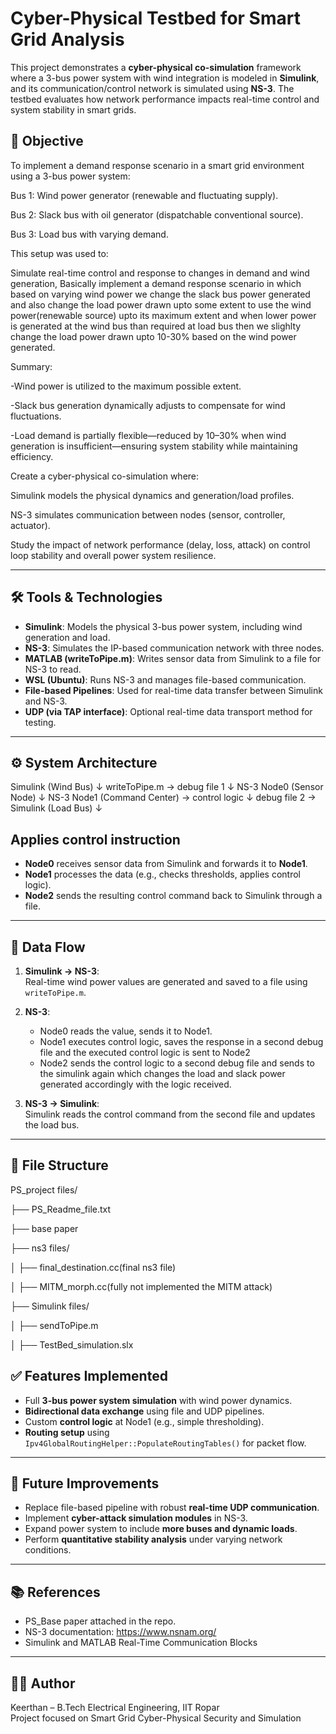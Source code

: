 # Cyber-Physical Testbed for Smart Grid Analysis

This project demonstrates a **cyber-physical co-simulation** framework where a 3-bus power system with wind integration is modeled in **Simulink**, and its communication/control network is simulated using **NS-3**. The testbed evaluates how network performance impacts real-time control and system stability in smart grids.

## 🧠 Objective

To implement a demand response scenario in a smart grid environment using a 3-bus power system:

Bus 1: Wind power generator (renewable and fluctuating supply).

Bus 2: Slack bus with oil generator (dispatchable conventional source).

Bus 3: Load bus with varying demand.

This setup was used to:

Simulate real-time control and response to changes in demand and wind generation, Basically implement a demand response scenario in which based on varying wind power we change the slack bus power generated and also change the load power drawn upto some extent to use the wind power(renewable source) upto its maximum extent and when lower power is generated at the wind bus than required at load bus then we slighlty change the load power drawn upto 10-30% based on the wind power generated.

Summary:

-Wind power is utilized to the maximum possible extent.

-Slack bus generation dynamically adjusts to compensate for wind fluctuations.

-Load demand is partially flexible—reduced by 10–30% when wind generation is insufficient—ensuring system stability while maintaining efficiency.

Create a cyber-physical co-simulation where:

Simulink models the physical dynamics and generation/load profiles.

NS-3 simulates communication between nodes (sensor, controller, actuator).

Study the impact of network performance (delay, loss, attack) on control loop stability and overall power system resilience.

---

## 🛠️ Tools & Technologies

- **Simulink**: Models the physical 3-bus power system, including wind generation and load.
- **NS-3**: Simulates the IP-based communication network with three nodes.
- **MATLAB (writeToPipe.m)**: Writes sensor data from Simulink to a file for NS-3 to read.
- **WSL (Ubuntu)**: Runs NS-3 and manages file-based communication.
- **File-based Pipelines**: Used for real-time data transfer between Simulink and NS-3.
- **UDP (via TAP interface)**: Optional real-time data transport method for testing.

---

## ⚙️ System Architecture

Simulink (Wind Bus)
↓
writeToPipe.m → debug file 1
↓
NS-3 Node0 (Sensor Node)
↓
NS-3 Node1 (Command Center) → control logic
↓
debug file 2 → Simulink (Load Bus)
↓



## Applies control instruction
- **Node0** receives sensor data from Simulink and forwards it to **Node1**.
- **Node1** processes the data (e.g., checks thresholds, applies control logic).
- **Node2** sends the resulting control command back to Simulink through a file.

---

## 🔄 Data Flow

1. **Simulink → NS-3**:  
   Real-time wind power values are generated and saved to a file using `writeToPipe.m`.

2. **NS-3**:  
   - Node0 reads the value, sends it to Node1.
   - Node1 executes control logic, saves the response in a second debug file and the executed control logic is sent to Node2
   - Node2 sends the control logic to a second debug file and sends to the simulink again which changes the load and slack power generated accordingly with the logic received.

3. **NS-3 → Simulink**:  
   Simulink reads the control command from the second file and updates the load bus.

---

## 📁 File Structure

PS_project files/

├── PS_Readme_file.txt

├── base paper

├── ns3 files/

│   ├── final_destination.cc(final ns3 file)

│   ├── MITM_morph.cc(fully not implemented the MITM attack)

├── Simulink files/

│   ├── sendToPipe.m

│   ├── TestBed_simulation.slx


## ✅ Features Implemented

- Full **3-bus power system simulation** with wind power dynamics.
- **Bidirectional data exchange** using file and UDP pipelines.
- Custom **control logic** at Node1 (e.g., simple thresholding).
- **Routing setup** using `Ipv4GlobalRoutingHelper::PopulateRoutingTables()` for packet flow.

---

## 🧪 Future Improvements

- Replace file-based pipeline with robust **real-time UDP communication**.
- Implement **cyber-attack simulation modules** in NS-3.
- Expand power system to include **more buses and dynamic loads**.
- Perform **quantitative stability analysis** under varying network conditions.

---

## 📚 References

- PS_Base paper attached in the repo.
- NS-3 documentation: https://www.nsnam.org/
- Simulink and MATLAB Real-Time Communication Blocks

---

## 👨‍💻 Author

Keerthan – B.Tech Electrical Engineering, IIT Ropar  
Project focused on Smart Grid Cyber-Physical Security and Simulation

